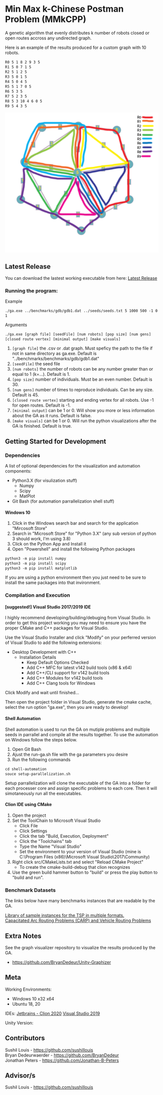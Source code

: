 # Min Max k-Chinese Postman Problem (MMkCPP)

A genetic algorithm that evenly distributes k number of robots closed or open routes accross any undirected graph. 

Here is an example of the results produced for a custom graph with 10 robots.

```
R0 5 1 8 2 9 3 5  
R1 5 0 7 1 5  
R2 5 1 2 5  
R3 5 0 1 5  
R4 5 0 4 5  
R5 5 1 7 0 5  
R6 5 3 5  
R7 5 2 3 5  
R8 5 3 10 4 6 0 5  
R9 5 4 3 5
```

![10 Robots distributed travel plans produced by the GA](img/10-robot-travel.png)

## Latest Release

You can download the lastest working executable from here: [Latest Release](https://github.com/BryanDedeur/MMkCPPv2/releases/tag/2.3.1)

### Running the program: 

Example
```
./ga.exe ../benchmarks/gdb/gdb1.dat ../seeds/seeds.txt 5 1000 500 -1 0 1
```
Arguments
```
./ga.exe [graph file] [seedFile] [num robots] [pop size] [num gens] [closed route vertex] [minimal output] [make visuals]
```
1. `[graph file]` the .csv or .dat graph. Must speficy the path to the file if not in same directory as ga.exe. Default is "../benchmarks/benchmarks/gdb/gdb1.dat"
2. `[seedFile]` the seed file
3. `[num robots]` the number of robots can be any number greater than or equal to 1 (k=...). Default is 1.
4. `[pop size]` number of individuals. Must be an even number. Default is 30.
5. `[num gens]` number of times to reproduce individuals. Can be any size. Default is 45.
6. `[closed route vertex]` starting and ending vertex for all robots. Use -1 for open routes. Default is -1.
7. `[minimal output]` can be 1 or 0. Will show you more or less information about the GA as it runs. Default is false.
8. `[make visuals]` can be 1 or 0. Will run the python visualizations after the GA is finished. Default is true.

## Getting Started for Development

### Dependencies

A list of optional dependencies for the visualization and automation components:
 - Python3.X (for visulization stuff)
   - Numpy
   - Scipy
   - MatPlot
 - Git Bash (for automation parrallelization shell stuff)

#### Windows 10

1. Click in the Windows search bar and search for the application "Mircosoft Store"
2. Search in "Microsoft Store" for "Python 3.X" (any sub version of python 3 should work, I'm using 3.8)
3. Click on the Python App and Install it
4. Open "Powershell" and install the following Python packages
```
python3 -m pip install numpy
python3 -m pip install scipy
python3 -m pip install matplotlib
```
If you are using a python environment then you just need to be sure to install the same packages into that invironment.

### Compilation and Execution

#### [suggested!] Visual Studio 2017/2019 IDE

I highly recommend developing/building/debuging from Visual Studio. In order to get this project working you may need to ensure you have the proper CMake and C++ packages for Visual Studio.

Use the Visual Studio Installer and click "Modify" on your perferred version of Visual Studio to add the following extensions:
- Desktop Development with C++
  - Installation Details
    - Keep Default Options Checked
    - Add C++ MFC for latest v142 build tools (x86 & x64)
    - Add C++/CLI support for v142 build tools
    - Add C++ Modules for v142 build tools
    - Add C++ Clang tools for Windows
    
Click Modify and wait until finished...

Then open the project folder in Visual Studio, generate the cmake cache, select the run option "ga.exe", then you are ready to develop!

#### Shell Automation 

Shell automation is used to run the GA on mutiple problems and multiple seeds in parrallel and compile all the results together. To use the automation on Windows follow the steps below.

1. Open Git Bash
2. Ajust the run-ga.sh file with the ga parameters you desire
2. Run the following commands

```
cd shell-automation
souce setup-parallelization.sh
```

Setup parrallelization will clone the executable of the GA into a folder for each processer core and assign specific problems to each core. Then it will simotaneously run all the executables.

#### Clion IDE using CMake

1. Open the project
2. Set the ToolChain to Microsoft Visual Studio
   - Click File
   - Click Settings
   - Click the tab "Build, Execution, Deployment"
   - Click the "Toolchains" tab
   - Type the Name "Visual Studio"
   - Set the environment to your version of Visual Studio (mine is C:\Program Files (x86)\Microsoft Visual Studio\2017\Community)
3. Right click src/CMakeLists.txt and select "Reload CMake Project"
   - To create the cmake-build-debug that clion recognizes
4. Use the green build hammer button to "build" or press the play button to "build and run".

### Benchmark Datasets

The links below have many benchmarks instances that are readable by the GA.

[Library of sample instances for the TSP in multiple formats.](http://comopt.ifi.uni-heidelberg.de/software/TSPLIB95/tsp/)  
[Capacitated Arc Routing Problems (CARP) and Vehicle Routing Problems](https://logistik.bwl.uni-mainz.de/forschung/benchmarks/)

## Extra Notes

See the graph visualizer repository to visualize the results produced by the GA.
- https://github.com/BryanDedeur/Unity-Graphizer

## Meta
Working Environments: 
  - Windows 10 x32 x64
  - Ubuntu 18, 20
 
IDEs: 
[Jetbrains - Clion 2020](https://www.jetbrains.com/clion/)
[Visual Studio 2019](https://visualstudio.microsoft.com/)


Unity Version: 

## Contributors
Sushil Louis - https://github.com/sushillouis  
Bryan Dedeurwaerder - https://github.com/BryanDedeur  
Jonathan Peters - https://github.com/Jonathan-B-Peters  

## Advisor/s

Sushil Louis - https://github.com/sushillouis
